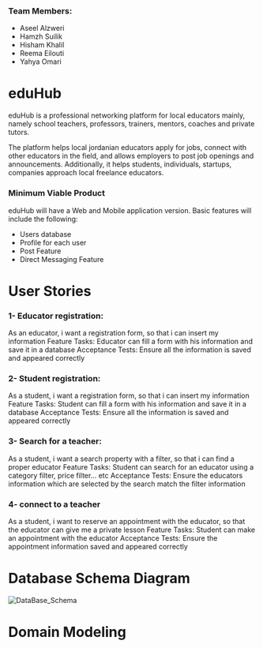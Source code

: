 ### Team Members:
- Aseel Alzweri
- Hamzh Suilik
- Hisham Khalil
- Reema Eilouti
- Yahya Omari

# eduHub

eduHub is a professional networking platform for local educators mainly, namely school teachers, professors, trainers, mentors, coaches and private tutors.

The platform helps local jordanian educators apply for jobs, connect with other educators in the field, and allows employers to post job openings and announcements.
Additionally, it helps students, individuals, startups, companies approach local freelance educators.

### Minimum Viable Product

eduHub will have a Web and Mobile application version. Basic features will include the following:
- Users database 
- Profile for each user
- Post Feature
- Direct Messaging Feature

# User Stories


### 1- Educator  registration:
As an educator, i want a registration form, so that i can insert my information
	Feature Tasks:
Educator can fill a form with his information and save it in a database 
Acceptance Tests:
	Ensure all the information is saved and appeared correctly

### 2- Student  registration:
As a student, i want a registration form, so that i can insert my information
	Feature Tasks:
Student can fill a form with his information and save it in a database 
Acceptance Tests:
	Ensure all the information is saved and appeared correctly

### 3- Search for a teacher:
As a student, i want a search property with a filter, so that i can find a proper educator 
Feature Tasks:
Student can search for an educator using a category filter, price filter… etc
Acceptance Tests:
Ensure the educators information which are selected  by the search match the filter information

### 4-  connect to a teacher
As a student, i want to reserve an appointment with the educator, so that the educator can give me a private lesson
	Feature Tasks:
		Student can make an appointment with the educator 
	Acceptance Tests:
		Ensure the appointment information saved and appeared correctly 


# Database Schema Diagram
![DataBase_Schema](https://user-images.githubusercontent.com/77917134/124824715-6990c980-df7b-11eb-8dcb-269e3da74b1a.PNG)

# Domain Modeling

